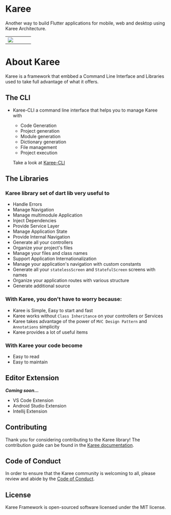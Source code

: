 # Karee

Another way to build Flutter applications for mobile, web and desktop using Karee Architecture.
<table style="border: 0px">
    <tr style="border: 0px">
          <!-- <td style="border: 0px; width: 30%;"><img src="https://user-images.githubusercontent.com/26502711/110235889-004c6b80-7f33-11eb-86bd-5e6558dcf4b3.png" style="width:250px">
          </td>
          <td><span style="font-size: 50px; font-weight: 900"> +</span></td>
          <td style="border: 0px; width: 30%;"><img src="https://user-images.githubusercontent.com/26502711/106351081-1e8ece00-62da-11eb-84d5-96e2c876f8af.png" style="width:250px">
          </td> -->
          <!-- <td><span style="font-size: 50px; font-weight: 900"> = </span></td> -->
		  <td style="border: 0px; width: 40%;"><img src = "https://user-images.githubusercontent.com/26502711/106351055-f8692e00-62d9-11eb-8da2-8b0e536b2a4b.png"></td>
  </tr>
</table>

# About Karee

Karee is a framework that embbed a Command Line Interface and Libraries used to take full advantage of  what it offers.
## The CLI
- Karee-CLI a command line interface that helps you to manage Karee with
  - Code Generation
  - Project generation
  - Module generation
  - Dictionary generation
  - File management
  - Project execution

  Take a look at [Karee-CLI](https://github.com/ChamplainLeCode/karee-cli)

## The Libraries
### Karee library set of dart lib very useful to

  - Handle Errors
  - Manage Navigation
  - Manage multimodule Application
  - Inject Dependencies
  - Provide Service Layer
  - Manage Application State
  - Provide Internal Navigation
  - Generate all your controllers
  - Organize your project's files
  - Manage your files and class names
  - Support Application Internationalization
  - Manage your application's navigation with custom constants
  - Generate all your `statelessScreen` and `StatefulScreen` screens with names
  - Organize your application routes with various structure
  - Generate additional source

### With Karee, you don't have to worry because:

- Karee is Simple, Easy to start and fast
- Karee works without `Class Inheritance` on your controllers or Services
- Karee takes advantage of the power of `MVC Design Pattern` and `Annotations` simplicity
- Karee provides a lot of useful items

### With Karee your code become 
- Easy to read
- Easy to maintain

## Editor Extension

  ***Coming soon...***

- VS Code Extension
- Android Studio Extension
- Intellij Extension


## Contributing

Thank you for considering contributing to the Karee library! The contribution guide can be found in the [Karee documentation](https://github.com/ChamplainLeCode/karee/wiki/Contribution-Guide).

## Code of Conduct

In order to ensure that the Karee community is welcoming to all, please review and abide by the [Code of Conduct](https://github.com/ChamplainLeCode/karee/wiki/Contribution-Guide#code-of-conduct).

## License

Karee Framework is open-sourced software licensed under the MIT license.